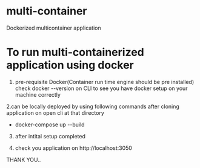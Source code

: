 # multi-container
Dockerized multicontainer application

# To run multi-containerized application using docker
1. pre-requisite
   Docker(Container run time engine should be pre installed)
   check docker --version on CLI to see you have docker setup on your machine correctly
     
 2.can be locally deployed by using following commands
   after cloning application on <directory>
   open cli at that directory
   * docker-compose up --build
 3. after intital setup completed
  
 4. check you application on http://localhost:3050

  
THANK YOU..



